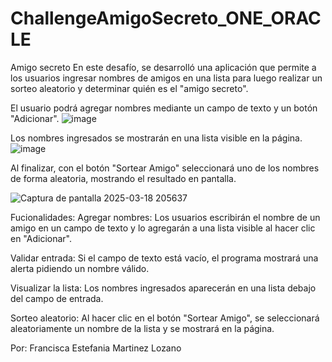 # ChallengeAmigoSecreto_ONE_ORACLE
Amigo secreto
En este desafío, se desarrolló una aplicación que permite a los usuarios ingresar nombres de amigos en una lista para luego realizar un sorteo aleatorio y determinar quién es el "amigo secreto".

El usuario podrá agregar nombres mediante un campo de texto y un botón "Adicionar".
![image](https://github.com/user-attachments/assets/504c4daf-d5bd-46b3-ad78-c980c0410bba)

Los nombres ingresados se mostrarán en una lista visible en la página.
![image](https://github.com/user-attachments/assets/0d183de5-9d44-49ed-bdd9-cdd537e3aa78)

Al finalizar, con el botón "Sortear Amigo" seleccionará uno de los nombres de forma aleatoria, mostrando el resultado en pantalla.

![Captura de pantalla 2025-03-18 205637](https://github.com/user-attachments/assets/31ba99de-1b40-4c47-871c-341337dbc7b7)

Fucionalidades:
Agregar nombres: Los usuarios escribirán el nombre de un amigo en un campo de texto y lo agregarán a una lista visible al hacer clic en "Adicionar".

Validar entrada: Si el campo de texto está vacío, el programa mostrará una alerta pidiendo un nombre válido.

Visualizar la lista: Los nombres ingresados aparecerán en una lista debajo del campo de entrada.

Sorteo aleatorio: Al hacer clic en el botón "Sortear Amigo", se seleccionará aleatoriamente un nombre de la lista y se mostrará en la página.

Por: Francisca Estefania Martinez Lozano
